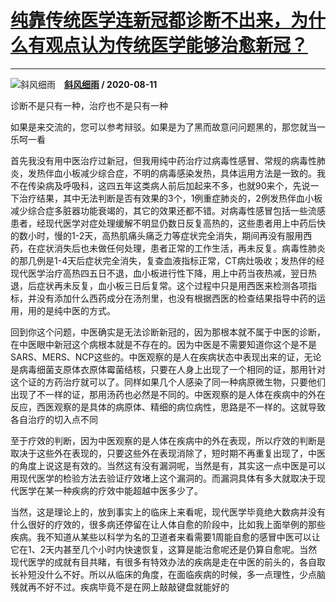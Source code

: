 # [纯靠传统医学连新冠都诊断不出来，为什么有观点认为传统医学能够治愈新冠？](https://www.zhihu.com/answer/1399657261)

----------------------------------------------------------------------------------

![斜风细雨](https://pic3.zhimg.com/da8e974dc.jpg?source=1940ef5c "斜风细雨")&emsp;**[斜风细雨](https://www.zhihu.com/people/xie-feng-xi-yu-10-72) / 2020-08-11**

诊断不是只有一种，治疗也不是只有一种

如果是来交流的，您可以参考辩驳。如果是为了黑而故意问问题黑的，那您就当一乐呵一看

首先我没有用中医治疗过新冠，但我用纯中药治疗过病毒性感冒、常规的病毒性肺炎，发热伴血小板减少综合症，不明的病毒感染发热，具体运用方法是一致的。我不在传染病及呼吸科，这四五年这类病人前后加起来不多，也就90来个，先说一下治疗结果，其中无法判断是否有效果的3个，1例重症肺炎的，2例发热伴血小板减少综合症多脏器功能衰竭的，其它的效果还都不错。对病毒性感冒包括一些流感患者，经现代医学对症处理缓解不明显仍数日反复高热的，这些患者用上中药后快的数小时，慢的1-2天，高热肌痛头痛乏力等症状完全消失，期间再没有服用西药，在症状消失后也未做任何处理，患者正常的工作生活，再未反复。病毒性肺炎的那几例是1-4天后症状完全消失，复查血液指标正常，CT病灶吸收；发热伴的经现代医学治疗高热四五日不退，血小板进行性下降，用上中药当夜热减，翌日热退，后症状再未反复，血小板三日后复常。这个过程中只是用西医来检测各项指标，并没有添加什么西药成分在汤剂里，也没有根据西医的检查结果指导中药的运用，用的是纯中医的方式。

回到你这个问题，中医确实是无法诊断新冠的，因为那根本就不属于中医的诊断，在中医眼中新冠这个病根本就是不存在的。因为中医是不需要知道你这个是不是SARS、MERS、NCP这些的。中医观察的是人在疾病状态中表现出来的证，无论是病毒细菌支原体衣原体霉菌结核，只要在人身上出现了一个相同的证，那用针对这个证的方药治疗就可以了。同样如果几个人感染了同一种病原微生物，只要他们出现了不一样的证，那用汤药也必然是不同的。中医观察的是人体在疾病中的外在反应，西医观察的是具体的病原体、精细的病位病性，思路是不一样的。这就导致各自治疗的切入点不同

至于疗效的判断，因为中医观察的是人体在疾病中的外在表现，所以疗效的判断是取决于这些外在表现的，只要这些外在表现消除了，短时期不再重复出现了，中医的角度上说这是有效的。当然这有没有漏洞呢，当然是有，其实这一点中医是可以用现代医学的检验方法去验证疗效堵上这个漏洞的。而漏洞具体有多大就取决于现代医学在某一种疾病的疗效中能超越中医多少了。

当然，这是理论上的，放到事实上的临床上来看呢，现代医学毕竟绝大数病并没有什么很好的疗效的，很多病还停留在让人体自愈的阶段中，比如我上面举例的那些疾病。我不知道从某些以科学为名的卫道者来看需要1周能自愈的感冒中医可以让它在1、2天内甚至几个小时内快速恢复，这算是能治愈呢还是仍算自愈呢。当然现代医学的成就有目共睹，有很多有特效办法的疾病是走在中医的前头的，各自取长补短没什么不好。所以从临床的角度，在面临疾病的时候，多一点理性，少点脑残就再不好不过。疾病毕竟不是在网上敲敲键盘就能好的



